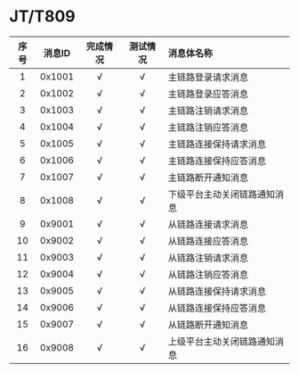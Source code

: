 # JT/T809

| 序号  |  消息ID  | 完成情况 | 测试情况 | 消息体名称          |
|:---:|:------:|:----:|:----:|:---------------|
|  1  | 0x1001 |  √   |  √   | 主链路登录请求消息      |
|  2  | 0x1002 |  √   |  √   | 主链路登录应答消息      |
|  3  | 0x1003 |  √   |  √   | 主链路注销请求消息      |
|  4  | 0x1004 |  √   |  √   | 主链路注销应答消息      |
|  5  | 0x1005 |  √   |  √   | 主链路连接保持请求消息    |
|  6  | 0x1006 |  √   |  √   | 主链路连接保持应答消息    |
|  7  | 0x1007 |  √   |  √   | 主链路断开通知消息      |
|  8  | 0x1008 |  √   |  √   | 下级平台主动关闭链路通知消息 |
|  9  | 0x9001 |  √   |  √   | 从链路连接请求消息      |
| 10  | 0x9002 |  √   |  √   | 从链路连接应答消息      |
| 11  | 0x9003 |  √   |  √   | 从链路注销请求消息      |
| 12  | 0x9004 |  √   |  √   | 从链路注销应答消息      |
| 13  | 0x9005 |  √   |  √   | 从链路连接保持请求消息    |
| 14  | 0x9006 |  √   |  √   | 从链路连接保持应答消息    |
| 15  | 0x9007 |  √   |  √   | 从链路断开通知消息      |
| 16  | 0x9008 |  √   |  √   | 上级平台主动关闭链路通知消息 |
